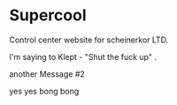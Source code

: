 # Supercool
Control center website for scheinerkor LTD.

I'm saying to Klept - "Shut the fuck up" .

another Message #2

yes yes bong bong